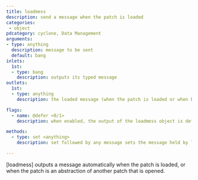 ```yaml
---
title: loadmess
description: send a message when the patch is loaded
categories:
 - object
pdcategory: cyclone, Data Management
arguments:
- type: anything
  description: message to be sent
  default: bang
inlets:
  1st:
  - type: bang
    description: outputs its typed message
outlets:
  1st:
  - type: anything
    description: the loaded message (when the patch is loaded or when banged/clicked)

flags:
  - name: @defer <0/1>
    description: when enabled, the output of the loadmess object is deferred (a loadmess with @defer 0 will be sent before and have priority over @defer 1) (default 0)

methods:
  - type: set <anything>
    description: set followed by any message sets the message held by loadmess without any output

---
```


[loadmess] outputs a message automatically when the patch is loaded, or when the patch is an abstraction of another patch that is opened.
